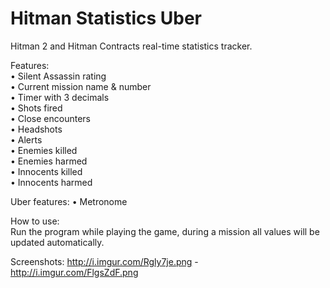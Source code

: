 Hitman Statistics Uber
============

Hitman 2 and Hitman Contracts real-time statistics tracker.

Features:<br>
 • Silent Assassin rating<br>
 • Current mission name & number<br>
 • Timer with 3 decimals<br>
 • Shots fired<br>
 • Close encounters<br>
 • Headshots<br>
 • Alerts<br>
 • Enemies killed<br>
 • Enemies harmed<br>
 • Innocents killed<br>
 • Innocents harmed
 
Uber features:
  • Metronome

How to use:<br>
  Run the program while playing the game, during a mission all values will be updated automatically.

Screenshots: http://i.imgur.com/Rgly7je.png - http://i.imgur.com/FlgsZdF.png
